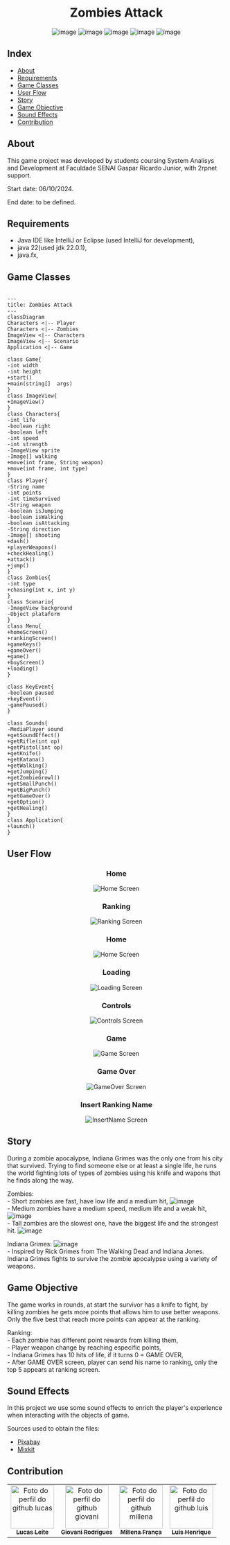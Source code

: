 <div align="center">
    
# Zombies Attack

</div>  

<div align="center">
    
![image](https://github.com/Game-JAVA/Clueless/blob/develop/Images/gifs%20png/rickgrimes%20png.gif)
![image](https://github.com/Game-JAVA/Clueless/blob/develop/Images/gifs%20png/zombieP%20png.gif)
![image](https://github.com/Game-JAVA/Clueless/blob/develop/Images/gifs%20png/zombieP%20png.gif)
![image](https://github.com/Game-JAVA/Clueless/blob/develop/Images/gifs%20png/zombieM%20png.gif)
![image](https://github.com/Game-JAVA/Clueless/blob/develop/Images/gifs%20png/zombiG%20png%20.gif)
    
</div>

## Index
- [About](#about)  
- [Requirements](#requirements)
- [Game Classes](#game-classes)
- [User Flow](#user-flow) 
- [Story](#story)  
- [Game Objective](#game-objective)   
- [Sound Effects](#sound-effects)  
- [Contribution](#contribution)  


## About

This game project was developed by students coursing System Analisys and Development at Faculdade SENAI Gaspar Ricardo Junior, with 2rpnet support.

Start date: 06/10/2024.

End date: to be defined.


## Requirements

- Java IDE like IntelliJ or Eclipse (used IntelliJ for development),  
- java 22(used jdk 22.0.1),  
- java.fx,  

## Game Classes
```mermaid

---
title: Zombies Attack
---
classDiagram
Characters <|-- Player
Characters <|-- Zombies
ImageView <|-- Characters
ImageView <|-- Scenario
Application <|-- Game

class Game{
-int width
-int height
+start()
+main(string[]  args)
}
class ImageView{
+ImageView()
}
class Characters{
-int life
-boolean right
-boolean left
-int speed
-int strength
-ImageView sprite
-Image[] walking
+move(int frame, String weapon)
+move(int frame, int type)
}
class Player{
-String name
-int points
-int timeSurvived
-String weapon
-boolean isJumping
-boolean isWalking
-boolean isAttacking
-String direction
-Image[] shooting
+dash()
+playerWeapons()
+checkHealing()
+attack()
+jump()
}
class Zombies{
-int type
+chasing(int x, int y)
}
class Scenario{
-ImageView background
-Object plataform
}
class Menu{
+homeScreen()
+rankingScreen()
+gameKeys()
+gameOver()
+game()
+buyScreen()
+loading()
}

class KeyEvent{
-boolean paused
+keyEvent()
-gamePaused()
}

class Sounds{
-MediaPlayer sound
+getSoundEffect()
+getRifle(int op)
+getPistol(int op)
+getKnife()
+getKatana()
+getWalking()
+getJumping()
+getZombieGrowl()
+getSmallPunch()
+getBigPunch()
+getGameOver()
+getOption()
+getHealing()
}
class Application{
+launch()
}
```

## User Flow

<div align="center"> 
    
### Home  
![Home Screen](https://github.com/Game-JAVA/Clueless/blob/develop/Images/screens/home%20screen.png)
</div>

<div align="center"> 
    
### Ranking 
![Ranking Screen](https://github.com/Game-JAVA/Clueless/blob/develop/Images/screens/ranking%20screen.png)
</div>

<div align="center"> 
    
### Home 
![Home Screen](https://github.com/Game-JAVA/Clueless/blob/develop/Images/screens/home%20screen.png)
</div>

<div align="center"> 
    
### Loading  
![Loading Screen](https://github.com/Game-JAVA/Clueless/blob/develop/Images/screens/loading%20screen.png)
</div>

<div align="center"> 
    
### Controls 
![Controls Screen](https://github.com/Game-JAVA/Clueless/blob/develop/Images/screens/GameKeys%20Screen.png)
</div>

<div align="center"> 
    
### Game 
![Game Screen](https://github.com/Game-JAVA/Clueless/blob/develop/Images/screens/Game%20Screen.png)
</div>

<div align="center"> 
    
### Game Over 
![GameOver Screen](https://github.com/Game-JAVA/Clueless/blob/develop/Images/screens/Game%20Over.png)
</div>

<div align="center"> 
    
### Insert Ranking Name  
![InsertName Screen](https://github.com/Game-JAVA/Clueless/blob/develop/Images/screens/RankingName%20Screen.jpg)
</div>


## Story

During a zombie apocalypse, Indiana Grimes was the only one from his city that survived. Trying to find someone else or at least a single life, he runs the world fighting lots of types of zombies using his knife and wapons that he finds along the way.  

Zombies:  
    - Short zombies are fast, have low life and a medium hit,
    ![image](https://github.com/Game-JAVA/Clueless/blob/develop/Images/gifs%20png/zombieP%20png.gif)  
    - Medium zombies have a medium speed, medium life and a weak hit,
    ![image](https://github.com/Game-JAVA/Clueless/blob/develop/Images/gifs%20png/zombieM%20png.gif)  
    - Tall zombies are the slowest one, have the biggest life and the strongest hit.
    ![image](https://github.com/Game-JAVA/Clueless/blob/develop/Images/gifs%20png/zombiG%20png%20.gif)  


Indiana Grimes:
![image](https://github.com/Game-JAVA/Clueless/blob/develop/Images/gifs%20png/rickgrimes%20png.gif)  
    - Inspired by Rick Grimes from The Walking Dead and Indiana Jones. Indiana Grimes fights to survive the zombie apocalypse using a variety of weapons.
    


## Game Objective

The game works in rounds, at start the survivor has a knife to fight, by killing zombies he gets more points that allows him to use better weapons. Only the five best that reach more points can appear at the ranking.

Ranking:  
    - Each zombie has different point rewards from killing them,  
    - Player weapon change by reaching especific points,  
    - Indiana Grimes has 10 hits of life, if it turns 0 = GAME OVER,  
    - After GAME OVER screen, player can send his name to ranking, only the top 5 appears at ranking screen.
    

## Sound Effects

In this project we use some sound effects to enrich the player's experience when interacting with the objects of game.

Sources used to obtain the files:

- [Pixabay](#https://pixabay.com/pt/sound-effects/)
- [Mixkit](#https://mixkit.co/free-sound-effects/)


## Contribution

<div align="center">
<table>
  <tr>
    <td align="center">
      <a href="https://github.com/llei7e">
        <img src="https://avatars.githubusercontent.com/u/148909506?v=4" width="100px;" alt="Foto do perfil do github lucas"/><br>
        <sub>
          <b>Lucas Leite</b>
        </sub>
      </a>
    </td>
    <td align="center">
      <a href="https://github.com/Giovani-RodriguesS">
        <img src="https://avatars.githubusercontent.com/u/121878338?v=4" width="100px;" alt="Foto do perfil do github giovani"/><br>
        <sub>
          <b>Giovani Rodrigues</b>
        </sub>
      </a>
    </td>
    <td align="center">
      <a href="https://github.com/mwlaofr">
        <img src="https://avatars.githubusercontent.com/u/148801384?v=4" width="100px;" alt="Foto do perfil do github millena"/><br>
        <sub>
          <b>Millena França</b>
        </sub>
      </a>
    </td>
    <td align="center">
      <a href="https://github.com/DarkBytess">
        <img src="https://avatars.githubusercontent.com/u/152932607?v=4" width="100px;" alt="Foto do perfil do github luis"/><br>
        <sub>
          <b>Luis Henrique</b>
        </sub>
      </a>
    </td>
  </tr>
</table>
</div>
